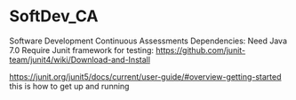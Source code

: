 # SoftDev_CA
Software Development Continuous Assessments
Dependencies:
Need Java 7.0
Require Junit framework for testing:
https://github.com/junit-team/junit4/wiki/Download-and-Install

https://junit.org/junit5/docs/current/user-guide/#overview-getting-started
this is how to get up and running

